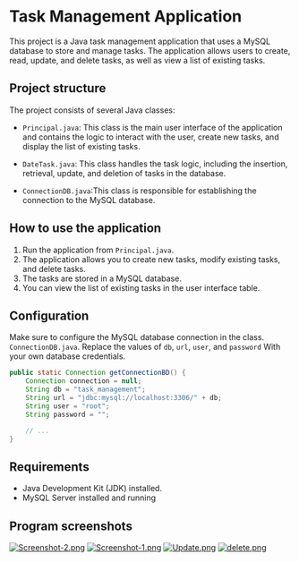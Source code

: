# Task Management Application

This project is a Java task management application that uses a MySQL database to store and manage tasks. The application allows users to create, read, update, and delete tasks, as well as view a list of existing tasks.

## Project structure

The project consists of several Java classes:


- `Principal.java`: This class is the main user interface of the application and contains the logic to interact with the user, create new tasks, and display the list of existing tasks.

- `DateTask.java`: This class handles the task logic, including the insertion, retrieval, update, and deletion of tasks in the database.

- `ConnectionDB.java`:This class is responsible for establishing the connection to the MySQL database.

## How to use the application

1. Run the application from `Principal.java`.
2. The application allows you to create new tasks, modify existing tasks, and delete tasks.
3. The tasks are stored in a MySQL database.
4. You can view the list of existing tasks in the user interface table.

## Configuration

Make sure to configure the MySQL database connection in the class. `ConnectionDB.java`. Replace the values of `db`, `url`, `user`, and `password` With your own database credentials.

```java
public static Connection getConnectionBD() {
    Connection connection = null;
    String db = "task_management";
    String url = "jdbc:mysql://localhost:3306/" + db;
    String user = "root";
    String password = "";

    // ...
}
```

## Requirements
- Java Development Kit (JDK) installed.
- MySQL Server installed and running


## Program screenshots


[![Screenshot-2.png](https://i.postimg.cc/44vmNs5T/Screenshot-2.png)](https://postimg.cc/MXTW9kNs)
[![Screenshot-1.png](https://i.postimg.cc/hvnvb5Kw/Screenshot-1.png)](https://postimg.cc/MMszztMb)
[![Update.png](https://i.postimg.cc/fyvLHfLb/Update.png)](https://postimg.cc/hQfcvxVF)
[![delete.png](https://i.postimg.cc/RFKqtBxK/delete.png)](https://postimg.cc/cg1sqPHL)

